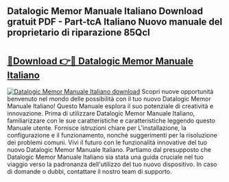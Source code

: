 ## Datalogic Memor Manuale Italiano Download gratuit PDF - Part-tcA Italiano Nuovo manuale del proprietario di riparazione 85QcI

# <h2><a href="http://dfff7w.blite.top/?on=Datalogic+Memor+Manuale+Italiano">🔗Download 👉🔴 Datalogic Memor Manuale Italiano</a></h2>

[![Datalogic Memor Manuale Italiano download](https://i.imgur.com/lujVjoI.png)](http://dfff7w.blite.top/?on=Datalogic+Memor+Manuale+Italiano)
Scopri nuove opportunità benvenuto nel mondo delle possibilità con il tuo nuovo Datalogic Memor Manuale Italiano! Questo Manuale esplora il suo potenziale di creatività e innovazione. Prima di utilizzare Datalogic Memor Manuale Italiano, familiarizzare con le sue caratteristiche e caratteristiche leggendo questo Manuale utente. Fornisce istruzioni chiare per L'installazione, la configurazione e il funzionamento, nonché suggerimenti per la risoluzione dei problemi comuni. Vivi il futuro con le funzionalità innovative del tuo nuovo Datalogic Memor Manuale Italiano. Partiamo dal presupposto che Datalogic Memor Manuale Italiano sia stata una guida cruciale nel tuo viaggio verso la padronanza dell'utilizzo del tuo nuovo dispositivo. In caso di domande o dubbi, contattare il nostro team di supporto.
